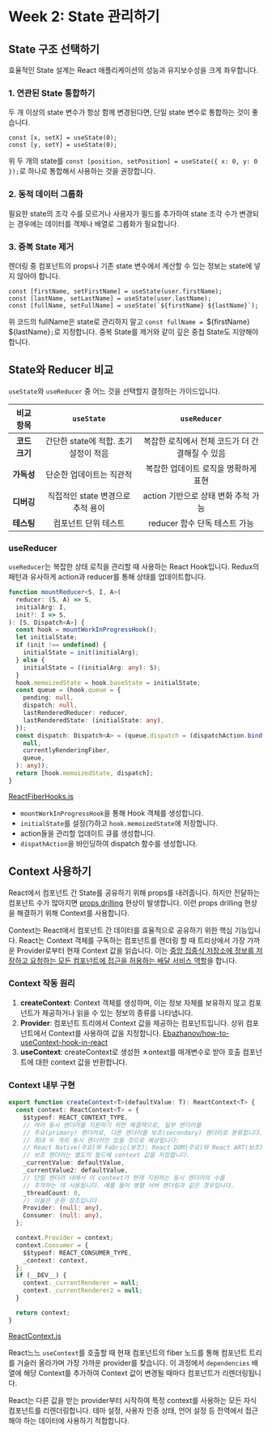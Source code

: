 # Week 2: State 관리하기

## State 구조 선택하기

효율적인 State 설계는 React 애플리케이션의 성능과 유지보수성을 크게 좌우합니다.

### 1. 연관된 State 통합하기

두 개 이상의 state 변수가 항상 함께 변경된다면, 단일 state 변수로 통합하는 것이 좋습니다.

```tsx
const [x, setX] = useState(0);
const [y, setY] = useState(0);
```

위 두 개의 state를 `const [position, setPosition] = useState({ x: 0, y: 0 });`로 하나로 통합해서 사용하는 것을 권장합니다.

### 2. 동적 데이터 그룹화

필요한 state의 조각 수를 모르거나 사용자가 필드를 추가하여 state 조각 수가 변경되는 경우에는 데이터를 객체나 배열로 그룹화가 필요합니다.

### 3. 중복 State 제거

렌더링 중 컴포넌트의 props나 기존 state 변수에서 계산할 수 있는 정보는 state에 넣지 않아야 합니다.

```tsx
const [firstName, setFirstName] = useState(user.firstName);
const [lastName, setLastName] = useState(user.lastName);
const [fullName, setFullName] = useState(`${firstName} ${lastName}`);
```

위 코드의 fullName은 state로 관리하지 말고 `const fullName = `${firstName} ${lastName}`;`로 지정합니다.
중복 State를 제거와 같이 깊은 중첩 State도 지양해야 합니다.

## State와 Reducer 비교

`useState`와 `useReducer` 중 어느 것을 선택할지 결정하는 가이드입니다.

|   비교 항목   |              `useState`               |                  `useReducer`                   |
| :-----------: | :-----------------------------------: | :---------------------------------------------: |
| **코드 크기** | 간단한 state에 적합. 초기 설정이 적음 | 복잡한 로직에서 전체 코드가 더 간결해질 수 있음 |
|  **가독성**   |       단순한 업데이트는 직관적        |      복잡한 업데이트 로직을 명확하게 표현       |
|  **디버깅**   |   직접적인 state 변경으로 추적 용이   |       action 기반으로 상태 변화 추적 가능       |
|  **테스팅**   |         컴포넌트 단위 테스트          |          reducer 함수 단독 테스트 가능          |

### useReducer

`useReducer`는 복잡한 상태 로직을 관리할 때 사용하는 React Hook입니다. Redux의 패턴과 유사하게 action과 reducer를 통해 상태를 업데이트합니다.

```ts
function mountReducer<S, I, A>(
  reducer: (S, A) => S,
  initialArg: I,
  init?: I => S,
): [S, Dispatch<A>] {
  const hook = mountWorkInProgressHook();
  let initialState;
  if (init !== undefined) {
    initialState = init(initialArg);
  } else {
    initialState = ((initialArg: any): S);
  }
  hook.memoizedState = hook.baseState = initialState;
  const queue = (hook.queue = {
    pending: null,
    dispatch: null,
    lastRenderedReducer: reducer,
    lastRenderedState: (initialState: any),
  });
  const dispatch: Dispatch<A> = (queue.dispatch = (dispatchAction.bind(
    null,
    currentlyRenderingFiber,
    queue,
  ): any));
  return [hook.memoizedState, dispatch];
}
```

[ReactFiberHooks.js](https://github.com/facebook/react/blob/main/packages/react-reconciler/src/ReactFiberHooks.js)

- `mountWorkInProgressHook`을 통해 Hook 객체를 생성합니다.
- `initialState`를 설정(?)하고 `hook.memoizedState`에 저장합니다.
- action들을 관리할 업데이트 큐를 생성합니다.
- `dispathAction`을 바인딩하여 dispatch 함수를 생성합니다.

## Context 사용하기

React에서 컴포넌트 간 State를 공유하기 위해 props를 내려줍니다. 하지만 전달하는 컴포넌트 수가 많아지면 [props drilling](https://velog.io/@min_jae/React-Props-drilling%EC%9D%B4-%EB%AC%B4%EC%97%87%EC%9D%B8%EA%B0%80) 현상이 발생합니다.
이런 props drilling 현상을 해결하기 위해 Context를 사용합니다.

Context는 React에서 컴포넌트 간 데이터를 효율적으로 공유하기 위한 핵심 기능입니다.
React는 Context 객체를 구독하는 컴포넌트를 렌더링 할 때 트리상에서 가장 가까운 Provider로부터 현재 Context 값을 읽습니다.
이는 [중앙 집중식 저장소에 정보를 저장하고 요청하는 모든 컴포넌트에 접근을 허용하는 배달 서비스 역할](https://www.toptal.com/react/react-context-api)을 합니다.

### Context 작동 원리

1. **createContext**: Context 객체를 생성하며, 이는 정보 자체를 보유하지 않고 컴포넌트가 제공하거나 읽을 수 있는 정보의 종류를 나타냅니다.
2. **Provider**: 컴포넌트 트리에서 Context 값을 제공하는 컴포넌트입니다. 상위 컴포넌트에서 Context를 사용하여 값을 지정합니다. [Ebazhanov/how-to-useContext-hook-in-react](https://github.com/Ebazhanov/how-to-useContext-hook-in-react)
3. **useContext**: createContext로 생성한 ㅊontext를 매개변수로 받아 호출 컴포넌트에 대한 context 값을 반환합니다.

### Context 내부 구현

```ts
export function createContext<T>(defaultValue: T): ReactContext<T> {
  const context: ReactContext<T> = {
    $$typeof: REACT_CONTEXT_TYPE,
    // 여러 동시 렌더러를 지원하기 위한 해결책으로, 일부 렌더러를
    // 주요(primary) 렌더러로, 다른 렌더러를 보조(secondary) 렌더러로 분류합니다.
    // 최대 두 개의 동시 렌더러만 있을 것으로 예상됩니다:
    // React Native(주요)와 Fabric(보조); React DOM(주요)와 React ART(보조).
    // 보조 렌더러는 별도의 필드에 context 값을 저장합니다.
    _currentValue: defaultValue,
    _currentValue2: defaultValue,
    // 단일 렌더러 내에서 이 context가 현재 지원하는 동시 렌더러의 수를
    // 추적하는 데 사용됩니다. 예를 들어 병렬 서버 렌더링과 같은 경우입니다.
    _threadCount: 0,
    // 이들은 순환 참조입니다
    Provider: (null: any),
    Consumer: (null: any),
  };

  context.Provider = context;
  context.Consumer = {
    $$typeof: REACT_CONSUMER_TYPE,
    _context: context,
  };
  if (__DEV__) {
    context._currentRenderer = null;
    context._currentRenderer2 = null;
  }

  return context;
}
```

[ReactContext.js](https://github.com/facebook/react/blob/main/packages/react/src/ReactContext.js)

React느느 `useContext`를 호출할 때 현재 컴포넌트의 fiber 노드를 통해 컴포넌트 트리를 거슬러 올라가며 가장 가까운 provider를 찾습니다. 이 과정에서 `dependencies` 배열에 해당 Context를 추가하여 Context 값이 변경될 때마다 컴포넌트가 리렌더링됩니다.

React는 다른 값을 받는 provider부터 시작하여 특정 context를 사용하는 모든 자식 컴포넌트를 리렌더링합니다.
테마 설정, 사용자 인증 상태, 언어 설정 등 전역에서 접근해야 하는 데이터에 사용하기 적합합니다.
